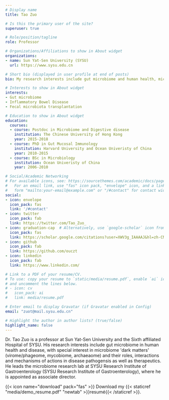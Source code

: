 ```yaml
---
# Display name
title: Tao Zuo

# Is this the primary user of the site?
superuser: true

# Role/position/tagline
role: Professor

# Organizations/Affiliations to show in About widget
organizations:
- name: Sun Yat-Sen University (SYSU)
  url: https://www.sysu.edu.cn

# Short bio (displayed in user profile at end of posts)
bio: My research interests include gut microbiome and human health, microbiome dark matters, digestive diseases.

# Interests to show in About widget
interests:
- Gut microbiome
- Inflammatory Bowel Disease
- Fecal microbiota transplantation

# Education to show in About widget
education:
  courses:
  - course: Postdoc in Microbiome and Digestive disease
    institution: The Chinese University of Hong Kong
    year: 2015-2018
  - course: PhD in Gut Mucosal Immunology
    institution: Harvard University and Ocean Univeristy of China
    year: 2010-2015
  - course: BSc in Microbiology
    institution: Ocean Univeristy of China
    year: 2006-2010

# Social/Academic Networking
# For available icons, see: https://sourcethemes.com/academic/docs/page-builder/#icons
#   For an email link, use "fas" icon pack, "envelope" icon, and a link in the
#   form "mailto:your-email@example.com" or "/#contact" for contact widget.
social:
- icon: envelope
  icon_pack: fas
  link: '/#contact'
- icon: twitter
  icon_pack: fab
  link: https://twitter.com/Tao_Zuo_
- icon: graduation-cap  # Alternatively, use `google-scholar` icon from `ai` icon pack
  icon_pack: fas
  link: https://scholar.google.com/citations?user=XWV3g_IAAAAJ&hl=zh-CN
- icon: github
  icon_pack: fab
  link: https://github.com/ouczt
- icon: linkedin
  icon_pack: fab
  link: https://www.linkedin.com/

# Link to a PDF of your resume/CV.
# To use: copy your resume to `static/media/resume.pdf`, enable `ai` icons in `params.toml`, 
# and uncomment the lines below.
# - icon: cv
#   icon_pack: ai
#   link: media/resume.pdf

# Enter email to display Gravatar (if Gravatar enabled in Config)
email: "zuot@mail.sysu.edu.cn"

# Highlight the author in author lists? (true/false)
highlight_name: false
---
```


Dr. Tao Zuo is a professor at Sun Yat-Sen University and the Sixth affiliated Hospital of SYSU. His research interests include gut microbiome in human health and disease, with special interest in microbiome 'dark matters' (virome/phageome, mycobiome, archaeaome) and their roles, interactions and mechanisms of actions in disease pathogensis as well as therapeutics. He leads the microbiome research lab at SYSU Research Institute of Gastroenterology (SYSU Research Institute of Gastroenterology), where he is appointed as associate director.

{{< icon name="download" pack="fas" >}} Download my {{< staticref "media/demo_resume.pdf" "newtab" >}}resumé{{< /staticref >}}.
